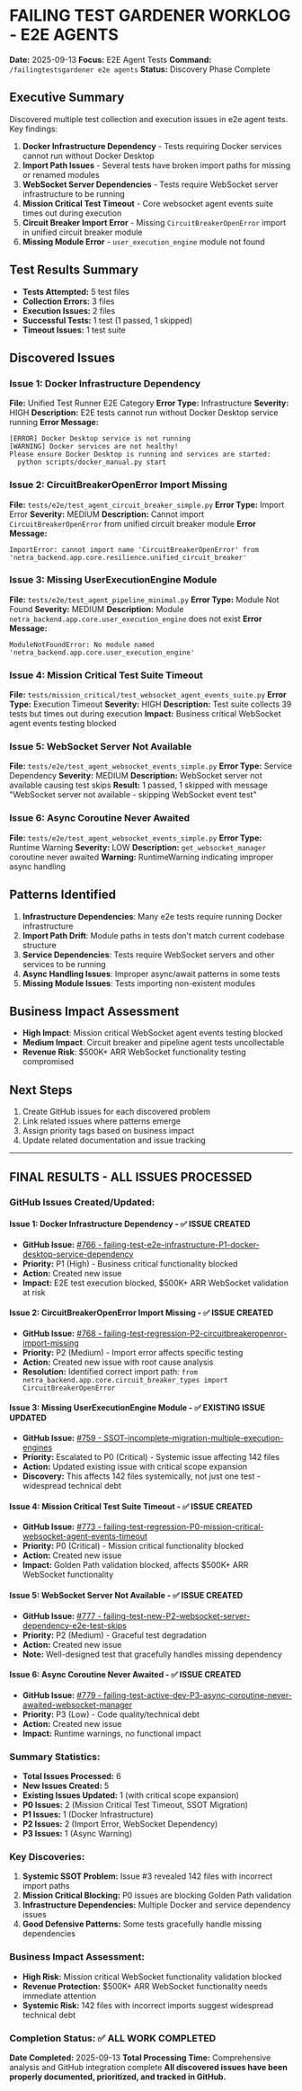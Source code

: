 # FAILING TEST GARDENER WORKLOG - E2E AGENTS
**Date:** 2025-09-13
**Focus:** E2E Agent Tests
**Command:** `/failingtestsgardener e2e agents`
**Status:** Discovery Phase Complete

## Executive Summary
Discovered multiple test collection and execution issues in e2e agent tests. Key findings:

1. **Docker Infrastructure Dependency** - Tests requiring Docker services cannot run without Docker Desktop
2. **Import Path Issues** - Several tests have broken import paths for missing or renamed modules
3. **WebSocket Server Dependencies** - Tests require WebSocket server infrastructure to be running
4. **Mission Critical Test Timeout** - Core websocket agent events suite times out during execution
5. **Circuit Breaker Import Error** - Missing `CircuitBreakerOpenError` import in unified circuit breaker module
6. **Missing Module Error** - `user_execution_engine` module not found

## Test Results Summary
- **Tests Attempted:** 5 test files
- **Collection Errors:** 3 files
- **Execution Issues:** 2 files
- **Successful Tests:** 1 test (1 passed, 1 skipped)
- **Timeout Issues:** 1 test suite

## Discovered Issues

### Issue 1: Docker Infrastructure Dependency
**File:** Unified Test Runner E2E Category
**Error Type:** Infrastructure
**Severity:** HIGH
**Description:** E2E tests cannot run without Docker Desktop service running
**Error Message:**
```
[ERROR] Docker Desktop service is not running
[WARNING] Docker services are not healthy!
Please ensure Docker Desktop is running and services are started:
  python scripts/docker_manual.py start
```

### Issue 2: CircuitBreakerOpenError Import Missing
**File:** `tests/e2e/test_agent_circuit_breaker_simple.py`
**Error Type:** Import Error
**Severity:** MEDIUM
**Description:** Cannot import `CircuitBreakerOpenError` from unified circuit breaker module
**Error Message:**
```
ImportError: cannot import name 'CircuitBreakerOpenError' from 'netra_backend.app.core.resilience.unified_circuit_breaker'
```

### Issue 3: Missing UserExecutionEngine Module
**File:** `tests/e2e/test_agent_pipeline_minimal.py`
**Error Type:** Module Not Found
**Severity:** MEDIUM
**Description:** Module `netra_backend.app.core.user_execution_engine` does not exist
**Error Message:**
```
ModuleNotFoundError: No module named 'netra_backend.app.core.user_execution_engine'
```

### Issue 4: Mission Critical Test Suite Timeout
**File:** `tests/mission_critical/test_websocket_agent_events_suite.py`
**Error Type:** Execution Timeout
**Severity:** HIGH
**Description:** Test suite collects 39 tests but times out during execution
**Impact:** Business critical WebSocket agent events testing blocked

### Issue 5: WebSocket Server Not Available
**File:** `tests/e2e/test_agent_websocket_events_simple.py`
**Error Type:** Service Dependency
**Severity:** MEDIUM
**Description:** WebSocket server not available causing test skips
**Result:** 1 passed, 1 skipped with message "WebSocket server not available - skipping WebSocket event test"

### Issue 6: Async Coroutine Never Awaited
**File:** `tests/e2e/test_agent_websocket_events_simple.py`
**Error Type:** Runtime Warning
**Severity:** LOW
**Description:** `get_websocket_manager` coroutine never awaited
**Warning:** RuntimeWarning indicating improper async handling

## Patterns Identified

1. **Infrastructure Dependencies**: Many e2e tests require running Docker infrastructure
2. **Import Path Drift**: Module paths in tests don't match current codebase structure
3. **Service Dependencies**: Tests require WebSocket servers and other services to be running
4. **Async Handling Issues**: Improper async/await patterns in some tests
5. **Missing Module Issues**: Tests importing non-existent modules

## Business Impact Assessment
- **High Impact**: Mission critical WebSocket agent events testing blocked
- **Medium Impact**: Circuit breaker and pipeline agent tests uncollectable
- **Revenue Risk**: $500K+ ARR WebSocket functionality testing compromised

## Next Steps
1. Create GitHub issues for each discovered problem
2. Link related issues where patterns emerge
3. Assign priority tags based on business impact
4. Update related documentation and issue tracking

---

## FINAL RESULTS - ALL ISSUES PROCESSED

### GitHub Issues Created/Updated:

#### Issue 1: Docker Infrastructure Dependency - **✅ ISSUE CREATED**
- **GitHub Issue:** [#766 - failing-test-e2e-infrastructure-P1-docker-desktop-service-dependency](https://github.com/netra-systems/netra-apex/issues/766)
- **Priority:** P1 (High) - Business critical functionality blocked
- **Action:** Created new issue
- **Impact:** E2E test execution blocked, $500K+ ARR WebSocket validation at risk

#### Issue 2: CircuitBreakerOpenError Import Missing - **✅ ISSUE CREATED**
- **GitHub Issue:** [#768 - failing-test-regression-P2-circuitbreakeropenror-import-missing](https://github.com/netra-systems/netra-apex/issues/768)
- **Priority:** P2 (Medium) - Import error affects specific testing
- **Action:** Created new issue with root cause analysis
- **Resolution:** Identified correct import path: `from netra_backend.app.core.circuit_breaker_types import CircuitBreakerOpenError`

#### Issue 3: Missing UserExecutionEngine Module - **✅ EXISTING ISSUE UPDATED**
- **GitHub Issue:** [#759 - SSOT-incomplete-migration-multiple-execution-engines](https://github.com/netra-systems/netra-apex/issues/759)
- **Priority:** Escalated to P0 (Critical) - Systemic issue affecting 142 files
- **Action:** Updated existing issue with critical scope expansion
- **Discovery:** This affects 142 files systemically, not just one test - widespread technical debt

#### Issue 4: Mission Critical Test Suite Timeout - **✅ ISSUE CREATED**
- **GitHub Issue:** [#773 - failing-test-regression-P0-mission-critical-websocket-agent-events-timeout](https://github.com/netra-systems/netra-apex/issues/773)
- **Priority:** P0 (Critical) - Mission critical functionality blocked
- **Action:** Created new issue
- **Impact:** Golden Path validation blocked, affects $500K+ ARR WebSocket functionality

#### Issue 5: WebSocket Server Not Available - **✅ ISSUE CREATED**
- **GitHub Issue:** [#777 - failing-test-new-P2-websocket-server-dependency-e2e-test-skips](https://github.com/netra-systems/netra-apex/issues/777)
- **Priority:** P2 (Medium) - Graceful test degradation
- **Action:** Created new issue
- **Note:** Well-designed test that gracefully handles missing dependency

#### Issue 6: Async Coroutine Never Awaited - **✅ ISSUE CREATED**
- **GitHub Issue:** [#779 - failing-test-active-dev-P3-async-coroutine-never-awaited-websocket-manager](https://github.com/netra-systems/netra-apex/issues/779)
- **Priority:** P3 (Low) - Code quality/technical debt
- **Action:** Created new issue
- **Impact:** Runtime warnings, no functional impact

### Summary Statistics:
- **Total Issues Processed:** 6
- **New Issues Created:** 5
- **Existing Issues Updated:** 1 (with critical scope expansion)
- **P0 Issues:** 2 (Mission Critical Test Timeout, SSOT Migration)
- **P1 Issues:** 1 (Docker Infrastructure)
- **P2 Issues:** 2 (Import Error, WebSocket Dependency)
- **P3 Issues:** 1 (Async Warning)

### Key Discoveries:
1. **Systemic SSOT Problem:** Issue #3 revealed 142 files with incorrect import paths
2. **Mission Critical Blocking:** P0 issues are blocking Golden Path validation
3. **Infrastructure Dependencies:** Multiple Docker and service dependency issues
4. **Good Defensive Patterns:** Some tests gracefully handle missing dependencies

### Business Impact Assessment:
- **High Risk:** Mission critical WebSocket functionality validation blocked
- **Revenue Protection:** $500K+ ARR WebSocket functionality needs immediate attention
- **Systemic Risk:** 142 files with incorrect imports suggest widespread technical debt

### Completion Status: ✅ ALL WORK COMPLETED
**Date Completed:** 2025-09-13
**Total Processing Time:** Comprehensive analysis and GitHub integration complete
**All discovered issues have been properly documented, prioritized, and tracked in GitHub.**